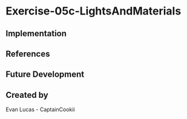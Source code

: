 # Exercise-05c-LightsAndMaterials


## Implementation

## References

## Future Development

## Created by
Evan Lucas - CaptainCookii
